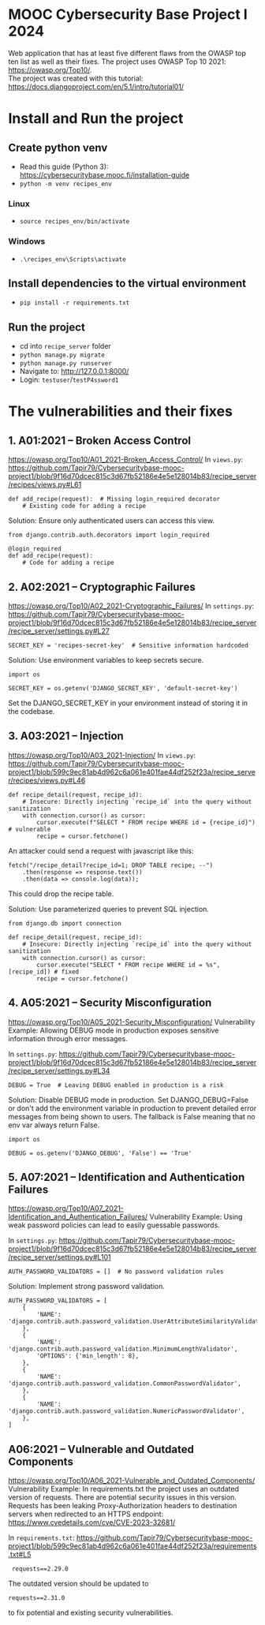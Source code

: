 # MOOC Cybersecurity Base Project I 2024 
Web application that has at least five different flaws from the OWASP top ten list as well as their fixes. The project uses OWASP Top 10 2021: https://owasp.org/Top10/.  
The project was created with this tutorial: https://docs.djangoproject.com/en/5.1/intro/tutorial01/ 

# Install and Run the project

## Create python venv 
- Read this guide (Python 3): https://cybersecuritybase.mooc.fi/installation-guide
- `python -m venv recipes_env`
### Linux
- `source recipes_env/bin/activate` 
### Windows
- `.\recipes_env\Scripts\activate`

## Install dependencies to the virtual environment
- `pip install -r requirements.txt`

## Run the project 
- cd into `recipe_server` folder
- `python manage.py migrate`
- `python manage.py runserver`
- Navigate to: http://127.0.0.1:8000/ 
- Login: `testuser`/`testP4ssword1`

# The vulnerabilities and their fixes 

## 1. A01:2021 – Broken Access Control
https://owasp.org/Top10/A01_2021-Broken_Access_Control/
In `views.py`:
https://github.com/Tapir79/Cybersecuritybase-mooc-project1/blob/9f16d70dcec815c3d67fb52186e4e5e128014b83/recipe_server/recipes/views.py#L61

````
def add_recipe(request):  # Missing login_required decorator
    # Existing code for adding a recipe
````

Solution: Ensure only authenticated users can access this view.
````
from django.contrib.auth.decorators import login_required

@login_required
def add_recipe(request):
    # Code for adding a recipe
````

## 2. A02:2021 – Cryptographic Failures
https://owasp.org/Top10/A02_2021-Cryptographic_Failures/
In `settings.py`:
https://github.com/Tapir79/Cybersecuritybase-mooc-project1/blob/9f16d70dcec815c3d67fb52186e4e5e128014b83/recipe_server/recipe_server/settings.py#L27

````
SECRET_KEY = 'recipes-secret-key'  # Sensitive information hardcoded
````

Solution: Use environment variables to keep secrets secure.

````
import os

SECRET_KEY = os.getenv('DJANGO_SECRET_KEY', 'default-secret-key')
````

Set the DJANGO_SECRET_KEY in your environment instead of storing it in the codebase. 


## 3. A03:2021 – Injection
https://owasp.org/Top10/A03_2021-Injection/
In `views.py`:
https://github.com/Tapir79/Cybersecuritybase-mooc-project1/blob/599c9ec81ab4d962c6a061e401fae44df252f23a/recipe_server/recipes/views.py#L46

````
def recipe_detail(request, recipe_id):
    # Insecure: Directly injecting `recipe_id` into the query without sanitization
    with connection.cursor() as cursor:
        cursor.execute(f"SELECT * FROM recipe WHERE id = {recipe_id}") # vulnerable
        recipe = cursor.fetchone()
````

An attacker could send a request with javascript like this:

````
fetch("/recipe_detail?recipe_id=1; DROP TABLE recipe; --")
    .then(response => response.text())
    .then(data => console.log(data));
````

This could drop the recipe table. 

Solution: Use parameterized queries to prevent SQL injection.

````
from django.db import connection

def recipe_detail(request, recipe_id):
    # Insecure: Directly injecting `recipe_id` into the query without sanitization
    with connection.cursor() as cursor:
        cursor.execute("SELECT * FROM recipe WHERE id = %s", [recipe_id]) # fixed
        recipe = cursor.fetchone()
````

## 4. A05:2021 – Security Misconfiguration
https://owasp.org/Top10/A05_2021-Security_Misconfiguration/
Vulnerability Example: Allowing DEBUG mode in production exposes sensitive information through error messages.

In `settings.py`:
https://github.com/Tapir79/Cybersecuritybase-mooc-project1/blob/9f16d70dcec815c3d67fb52186e4e5e128014b83/recipe_server/recipe_server/settings.py#L34

````
DEBUG = True  # Leaving DEBUG enabled in production is a risk
````

Solution: Disable DEBUG mode in production.
Set DJANGO_DEBUG=False or don't add the environment variable in production to prevent detailed error messages from being shown to users. The fallback is False meaning that no env var always return False. 

````
import os

DEBUG = os.getenv('DJANGO_DEBUG', 'False') == 'True'
````




## 5. A07:2021 – Identification and Authentication Failures
https://owasp.org/Top10/A07_2021-Identification_and_Authentication_Failures/
Vulnerability Example: Using weak password policies can lead to easily guessable passwords.

In `settings.py`:
https://github.com/Tapir79/Cybersecuritybase-mooc-project1/blob/9f16d70dcec815c3d67fb52186e4e5e128014b83/recipe_server/recipe_server/settings.py#L101

````
AUTH_PASSWORD_VALIDATORS = []  # No password validation rules
````

Solution: Implement strong password validation.

````
AUTH_PASSWORD_VALIDATORS = [
    {
        'NAME': 'django.contrib.auth.password_validation.UserAttributeSimilarityValidator',
    },
    {
        'NAME': 'django.contrib.auth.password_validation.MinimumLengthValidator',
        'OPTIONS': {'min_length': 8},
    },
    {
        'NAME': 'django.contrib.auth.password_validation.CommonPasswordValidator',
    },
    {
        'NAME': 'django.contrib.auth.password_validation.NumericPasswordValidator',
    },
]
````

## A06:2021 – Vulnerable and Outdated Components 
https://owasp.org/Top10/A06_2021-Vulnerable_and_Outdated_Components/
Vulnerability Example: In requirements.txt the project uses an outdated version of requests. There are potential security issues in this version. Requests has been leaking Proxy-Authorization headers to destination servers when redirected to an HTTPS endpoint: https://www.cvedetails.com/cve/CVE-2023-32681/

In `requirements.txt`:
https://github.com/Tapir79/Cybersecuritybase-mooc-project1/blob/599c9ec81ab4d962c6a061e401fae44df252f23a/requirements.txt#L5

````
 requests==2.29.0
````

The outdated version should be updated to 

````
requests==2.31.0
````

to fix potential and existing security vulnerabilities. 